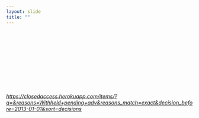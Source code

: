 ```yaml
---
layout: slide
title: ""
---
```


<section>
<iframe  class="stretch" frameborder="0" marginheight="0" marginwidth="0" data-src="https://closedaccess.herokuapp.com/items/?q=&reasons=Withheld+pending+adv&reasons_match=exact&decision_before=2013-01-01&sort=decisions"></iframe>
<h6><a class="external" href="https://closedaccess.herokuapp.com/items/?q=&reasons=Withheld+pending+adv&reasons_match=exact&decision_before=2013-01-01&sort=decisions">https://closedaccess.herokuapp.com/items/?q=&reasons=Withheld+pending+adv&reasons_match=exact&decision_before=2013-01-01&sort=decisions</a></h6>
</section>